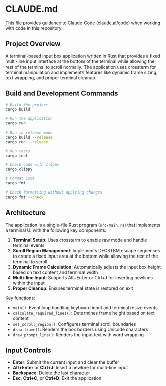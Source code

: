 # CLAUDE.md

This file provides guidance to Claude Code (claude.ai/code) when working with code in this repository.

## Project Overview

A terminal-based input box application written in Rust that provides a fixed multi-line input interface at the bottom of the terminal while allowing the rest of the terminal to scroll normally. The application uses crossterm for terminal manipulation and implements features like dynamic frame sizing, text wrapping, and proper terminal cleanup.

## Build and Development Commands

```bash
# Build the project
cargo build

# Run the application
cargo run

# Run in release mode
cargo build --release
cargo run --release

# Run tests
cargo test

# Check code with clippy
cargo clippy

# Format code
cargo fmt

# Check formatting without applying changes
cargo fmt --check
```

## Architecture

The application is a single-file Rust program (`src/main.rs`) that implements a terminal UI with the following key components:

1. **Terminal Setup**: Uses crossterm to enable raw mode and handle terminal events
2. **Scroll Region Management**: Implements DECSTBM escape sequences to create a fixed input area at the bottom while allowing the rest of the terminal to scroll
3. **Dynamic Frame Calculation**: Automatically adjusts the input box height based on text content and terminal width
4. **Multi-line Input**: Supports Alt+Enter or Ctrl+J for inserting newlines within the input
5. **Proper Cleanup**: Ensures terminal state is restored on exit

Key functions:
- `main()`: Event loop handling keyboard input and terminal resize events
- `calculate_required_lines()`: Determines frame height based on text content
- `set_scroll_region()`: Configures terminal scroll boundaries
- `draw_frame()`: Renders the box borders using Unicode characters
- `draw_prompt_line()`: Renders the input text with word wrapping

## Input Controls

- **Enter**: Submit the current input and clear the buffer
- **Alt+Enter** or **Ctrl+J**: Insert a newline for multi-line input
- **Backspace**: Delete the last character
- **Esc**, **Ctrl+C**, or **Ctrl+D**: Exit the application